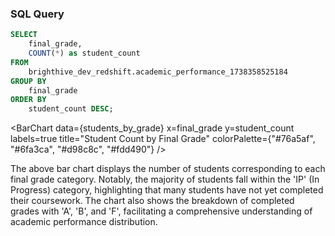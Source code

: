 ### SQL Query
```sql students_by_grade
SELECT 
    final_grade, 
    COUNT(*) as student_count
FROM 
    brighthive_dev_redshift.academic_performance_1738358525184
GROUP BY 
    final_grade
ORDER BY 
    student_count DESC;
```

<BarChart
    data={students_by_grade}
    x=final_grade
    y=student_count
    labels=true
    title="Student Count by Final Grade"
    colorPalette={"#76a5af", "#6fa3ca", "#d98c8c", "#fdd490"}
/>

The above bar chart displays the number of students corresponding to each final grade category. Notably, the majority of students fall within the 'IP' (In Progress) category, highlighting that many students have not yet completed their coursework. The chart also shows the breakdown of completed grades with 'A', 'B', and 'F', facilitating a comprehensive understanding of academic performance distribution.